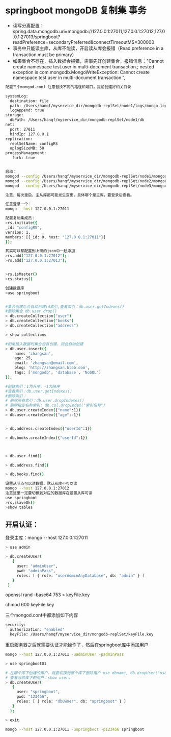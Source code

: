 # springboot mongoDB 复制集 事务

* 读写分离配置：spring.data.mongodb.uri=mongodb://127.0.0.1:27011,127.0.0.1:27012,127.0.0.1:27013/springboot?readPreference=secondaryPreferred&connectTimeoutMS=300000
* 事务中只能读主库，从库不能读，开启读从库会报错（Read preference in a transaction must be primary）
* 如果集合不存在，插入数据会报错，需事先好创建集合，报错信息："Cannot create namespace test.user in multi-document transaction.; nested exception is com.mongodb.MongoWriteException: Cannot create namespace test.user in multi-document transaction.",



```bash
配置三个mongod.conf 注意替换不同的路径和端口，提前创建好相关目录

systemLog:
  destination: file
  path: /Users/hanqf/myservice_dir/mongodb-replSet/node1/logs/mongo.log
  logAppend: true
storage:
  dbPath: /Users/hanqf/myservice_dir/mongodb-replSet/node1/db
net:
  port: 27011
  bindIp: 127.0.0.1
replication:
  replSetName: configRS
  oplogSizeMB: 50
processManagement:
   fork: true


启动：
mongod --config /Users/hanqf/myservice_dir/mongodb-replSet/node1/mongod.conf
mongod --config /Users/hanqf/myservice_dir/mongodb-replSet/node2/mongod.conf
mongod --config /Users/hanqf/myservice_dir/mongodb-replSet/node3/mongod.conf

注意，每次重启，主从库都可能发生变更，具体哪个是主库，要登录后查看。

任意登录一个：
mongo --host 127.0.0.1:27011

配置复制集成员：
>rs.initiate({
_id: "configRS",
version: 1,
members: [{_id: 0, host: "127.0.0.1:27011"}]
});

其实可以都配置到上面的json中一起添加
>rs.add("127.0.0.1:27012");
>rs.add("127.0.0.1:27013");


>rs.isMaster()
>rs.status()

创建数据库
>use springboot


#集合创建后会自动创建id索引,查看索引：db.user.getIndexes()
#删除集合 db.user.drop()
> db.createCollection("user")
> db.createCollection("books")
> db.createCollection("address")

> show collections

#如果插入数据时集合没有创建，则会自动创建
> db.user.insert({
    name: 'zhangsan', 
    age: 25,
    email: 'zhangsan@email.com',
    blog: 'http://zhangsan.blob.com',
    tags: ['mongodb', 'database', 'NoSQL']
});

#创建索引：1为升序，-1为降序
#查看索引：db.user.getIndexes()
#删除索引：
# 删除所有索引：db.user.dropIndexes() 
# 删除指定名称索引: db.col.dropIndex("索引名称")
> db.user.createIndex({"name":1})
> db.user.createIndex({"age":-1})


> db.address.createIndex({"userId":1})

> db.books.createIndex({"userId":1})



> db.user.find()

> db.address.find()

> db.books.find()

设置从节点可以读数据，默认从库不可以读
mongo --host 127.0.0.1:27012
注意这里一定要切换到对应的数据库在设置从库可读
use springboot
>rs.slaveOk()
>show tables
```



## 开启认证：

登录主库：mongo --host 127.0.0.1:27011
```bash
> use admin

> db.createUser(
   {
     user: "adminUser",
     pwd: "adminPass",
     roles: [ { role: "userAdminAnyDatabase", db: "admin" } ]
   }
 )

```

openssl rand -base64 753 > keyFile.key 

chmod 600 keyFile.key 

三个mongod.conf中都添加如下内容

```bash
security:
  authorization: "enabled"
  keyFile: /Users/hanqf/myservice_dir/mongodb-replSet/keyFile.key
```

重启服务器之后就需要认证才能操作了，然后在springboot库中添加用户

```bash
mongo --host 127.0.0.1:27011 -uadminUser -padminPass

> use springboot01

# 在哪个库下创建的用户，就要切换到哪个库下删除用户 use dbname, db.dropUser("username")
# 查看当前库下的用户：show users
> db.createUser(
   {
     user: "springboot",
     pwd: "123456",
     roles: [ { role: "dbOwner", db: "springboot" } ]
   }
  );      

> exit

mongo --host 127.0.0.1:27011 -uspringboot -p123456 springboot
```